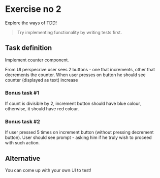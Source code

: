 # Exercise no 2

Explore the ways of TDD!

> Try implementing functionality by writing tests first.

## Task definition

Implement counter component.

From UI perspecrive user sees 2 buttons - one that increments, other that decrements the counter.
When user presses on button he should see counter (displayed as text) increase

### Bonus task #1

If count is divisible by 2, increment button should have blue colour, otherwise, it should have red colour.

### Bonus task #2

If user pressed 5 times on increment button (without pressing decrement button). User should see prompt - asking him if he truly wish to proceed with such action.

## Alternative

You can come up with your own UI to test!
